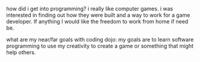 
how did i get into programming?
i really like computer games. i was interested in finding out how they were built and a way to work for a game developer. If anything I would like the freedom to work from home if need be. 

what are my near/far goals with coding dojo:
my goals are to learn software programming to use my creativity to create a game or something that might help others.

